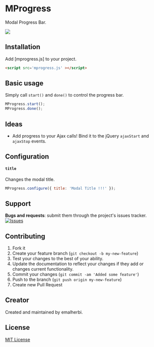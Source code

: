 MProgress
=========

Modal Progress Bar.

<img src="https://raw.githubusercontent.com/emalherbi/MProgress/master/site/img/mprogress.png">


Installation
------------

Add [mprogress.js] to your project.

```html
<script src='mprogress.js' ></script>
```

Basic usage
-----------

Simply call `start()` and `done()` to control the progress bar.

~~~ js
MProgress.start();
MProgress.done();
~~~

Ideas
-----

* Add progress to your Ajax calls! Bind it to the jQuery `ajaxStart` and
`ajaxStop` events.

Configuration
-------------

#### `title`
Changes the modal title.

~~~ js
MProgress.configure({ title: 'Modal Title !!!' });
~~~

Support
-------

__Bugs and requests__: submit them through the project's issues tracker.<br>
[![Issues](http://img.shields.io/github/issues/emalherbi/MProgress.svg)]( https://github.com/emalherbi/mprogress/issues)

Contributing
-------

1. Fork it
2. Create your feature branch (`git checkout -b my-new-feature`)
3. Test your changes to the best of your ability.
4. Update the documentation to reflect your changes if they add or changes current functionality.
5. Commit your changes (`git commit -am 'Added some feature'`)
6. Push to the branch (`git push origin my-new-feature`)
7. Create new Pull Request

Creator
-------

Created and maintained by emalherbi.


License
-------

[MIT License](http://en.wikipedia.org/wiki/MIT_License)
